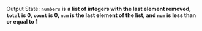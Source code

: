 Output State: **`numbers` is a list of integers with the last element removed, `total` is 0, `count` is 0, `num` is the last element of the list, and `num` is less than or equal to 1**